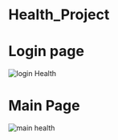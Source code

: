 # Health_Project
# Login page
![login Health](https://github.com/Yeansovanvathana/Health_Project/assets/61142466/f8ec45d1-5ae1-484f-b602-3ad37f94912f)

# Main Page
![main health](https://github.com/Yeansovanvathana/Health_Project/assets/61142466/330079de-763b-4dee-bf19-b20ff0f86902)

